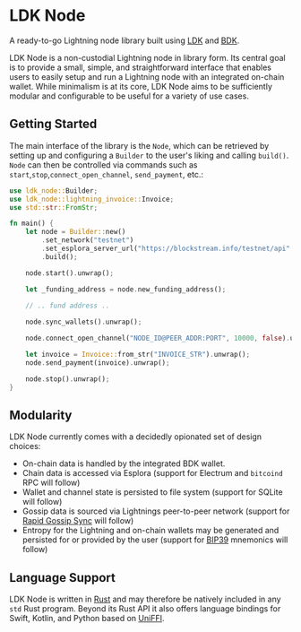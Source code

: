 # LDK Node
A ready-to-go Lightning node library built using [LDK](https://lightningdevkit.org/) and [BDK](https://bitcoindevkit.org/).

LDK Node is a non-custodial Lightning node in library form. Its central goal is to provide a small, simple, and straightforward interface that enables users to easily setup and run a Lightning node with an integrated on-chain wallet. While minimalism is at its core, LDK Node aims to be sufficiently modular and configurable to be useful for a variety of use cases. 

## Getting Started

The main interface of the library is the `Node`, which can be retrieved by setting up and configuring a `Builder` to the user's liking and calling `build()`. `Node` can then be controlled via commands such as `start`,`stop`,`connect_open_channel`, `send_payment`, etc.:

```rust
use ldk_node::Builder;
use ldk_node::lightning_invoice::Invoice;
use std::str::FromStr;

fn main() {
	let node = Builder::new()
		.set_network("testnet")
		.set_esplora_server_url("https://blockstream.info/testnet/api".to_string())
		.build();

	node.start().unwrap();

	let _funding_address = node.new_funding_address();

	// .. fund address ..
	
	node.sync_wallets().unwrap();

	node.connect_open_channel("NODE_ID@PEER_ADDR:PORT", 10000, false).unwrap();

	let invoice = Invoice::from_str("INVOICE_STR").unwrap();
	node.send_payment(invoice).unwrap();

	node.stop().unwrap();
}
```

## Modularity

LDK Node currently comes with a decidedly opionated set of design choices:

- On-chain data is handled by the integrated BDK wallet.
- Chain data is accessed via Esplora (support for Electrum and `bitcoind` RPC will follow)
- Wallet and channel state is persisted to file system (support for SQLite will follow)
- Gossip data is sourced via Lightnings peer-to-peer network (support for [Rapid Gossip Sync](https://docs.rs/lightning-rapid-gossip-sync/*/lightning_rapid_gossip_sync/) will follow)
- Entropy for the Lightning and on-chain wallets may be generated and persisted for or provided by the user (support for [BIP39](https://github.com/bitcoin/bips/blob/master/bip-0039.mediawiki) mnemonics will follow)


## Language Support

LDK Node is written in [Rust](https://www.rust-lang.org/) and may therefore be natively included in any `std` Rust program. Beyond its Rust API it also offers language bindings for Swift, Kotlin, and Python based on [UniFFI](https://github.com/mozilla/uniffi-rs/).
